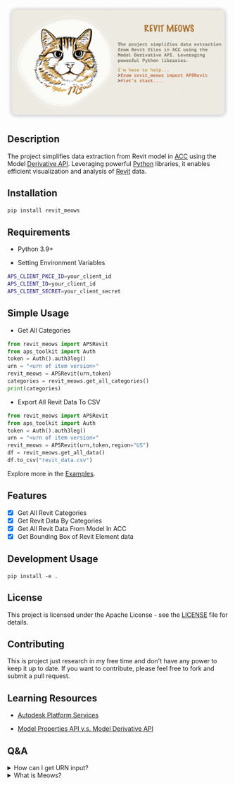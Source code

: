 
![](./docs/background.png)

## Description

The project simplifies data extraction from Revit model in [ACC](https://construction.autodesk.com/) using the Model [Derivative API](https://aps.autodesk.com/en/docs/model-derivative/v2). Leveraging powerful [Python](https://www.python.org/) libraries, it enables efficient visualization and analysis of [Revit](https://www.autodesk.com/sg/products/revit/overview) data.

## Installation

```bash
pip install revit_meows
```
## Requirements

- Python 3.9+

- Setting Environment Variables
```bash
APS_CLIENT_PKCE_ID=your_client_id
APS_CLIENT_ID=your_client_id
APS_CLIENT_SECRET=your_client_secret
```

## Simple Usage

- Get All Categories

```python
from revit_meows import APSRevit
from aps_toolkit import Auth
token = Auth().auth3leg()
urn = "<urn of item version>"
revit_meows = APSRevit(urn,token)
categories = revit_meows.get_all_categories()
print(categories)
```

- Export All Revit Data To CSV
```python
from revit_meows import APSRevit
from aps_toolkit import Auth
token = Auth().auth3leg()
urn = "<urn of item version>"
revit_meows = APSRevit(urn,token,region="US")
df = revit_meows.get_all_data()
df.to_csv("revit_data.csv")
```
Explore more in the [Examples](./docs/example.ipynb).

## Features

- [x] Get All Revit Categories
- [x] Get Revit Data By Categories
- [x] Get All Revit Data From Model In ACC
- [x] Get Bounding Box of Revit Element data

## Development Usage

```
pip install -e .
```

## License

This project is licensed under the Apache License - see the [LICENSE](./License.md) file for details.

## Contributing

This is project just research in my free time and don't have any power to keep it up to date. If you want to contribute, please feel free to fork and submit a pull request.


## Learning Resources
- [Autodesk Platform Services](https://github.com/autodesk-platform-services)

- [Model Properties API v.s. Model Derivative API](https://aps.autodesk.com/blog/model-properties-api-vs-model-derivative-api)

## Q&A

<details><summary>How can I get URN input?</summary>

1. You can use `aps-toolkit` library to get URN of the item latest version.

```python
from aps_toolkit import *
token  = Auth().auth2leg()
bim360 = BIM360(token)
urn = bim360.get_latest_derivative_urn("<project_id>","<folder_id>")
```

2. You can batch report urn to dataframe from BIM360 class in `aps-toolkit` library.

```python
from aps_toolkit import BIM360
from aps_toolkit import Auth
token  = Auth().auth3leg()
bim360 = BIM360(token)
df = bim360.batch_report_items("<project_id>","<folder_id>",['.rvt'],is_sub_folder=False)
```
</details>

<details><summary>What is Meows?</summary>
Oh, my girlfriend told me the cat is so cute, Meows is the sound of the cat. So, I named it.
</details>

